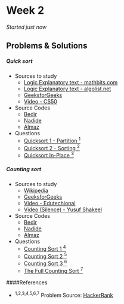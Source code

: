 # Week 2
<em>Started just now</em>

## Problems & Solutions
##### Quick sort
  - Sources to study
    - [Logic Explanatory text - mathbits.com](http://mathbits.com/MathBits/CompSci/Arrays/Quick.htm) 
    - [Logic Explanatory text - algolist.net](http://www.algolist.net/Algorithms/Sorting/Quicksort) 
    - [GeeksforGeeks](http://quiz.geeksforgeeks.org/quick-sort/)
    - [Video - CS50](https://www.youtube.com/watch?v=aQiWF4E8flQ)
  - Source Codes
    - [Bedir](https://github.com/BedirT/AlgorithmsL/blob/master/Algorithms/Sorting/qSort.cpp)
    - [Nadide]()
    - [Almaz]()
  - Questions 
    - [Quicksort 1 - Partition <sup>1</sup>](https://www.hackerrank.com/challenges/quicksort1)
    - [Quicksort 2 - Sorting <sup>2</sup>](https://www.hackerrank.com/challenges/quicksort2)
    - [Quicksort In-Place <sup>3</sup>](https://www.hackerrank.com/challenges/quicksort3)

##### Counting sort
  - Sources to study
    - [Wikipedia](https://en.wikipedia.org/wiki/Counting_sort)
    - [GeeksforGeeks](http://www.geeksforgeeks.org/counting-sort/)
    - [Video - Edutechional](https://www.youtube.com/watch?v=zhDmVF_NdjM)
    - [Video (Silence) - Yusuf Shakeel](https://www.youtube.com/watch?v=TTnvXY82dtM)
  - Source Codes
    - [Bedir]()
    - [Nadide]()
    - [Almaz]()
  - Questions
    - [Counting Sort 1 <sup>4</sup>](https://www.hackerrank.com/challenges/countingsort1)
    - [Counting Sort 2 <sup>5</sup>](https://www.hackerrank.com/challenges/countingsort2)
    - [Counting Sort 3 <sup>6</sup>](https://www.hackerrank.com/challenges/countingsort3)
    - [The Full Counting Sort <sup>7</sup>](https://www.hackerrank.com/challenges/countingsort4)

####References
  - <sup>1,2,3,4,5,6,7</sup> Problem Source: [HackerRank](www.hackerrank.com)

